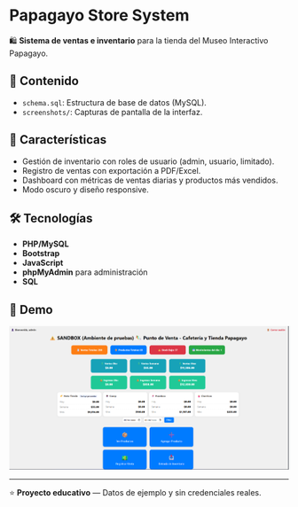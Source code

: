 # Papagayo Store System

🛍 **Sistema de ventas e inventario** para la tienda del Museo Interactivo Papagayo.

## 📂 Contenido
- `schema.sql`: Estructura de base de datos (MySQL).
- `screenshots/`: Capturas de pantalla de la interfaz.

## 📝 Características
- Gestión de inventario con roles de usuario (admin, usuario, limitado).
- Registro de ventas con exportación a PDF/Excel.
- Dashboard con métricas de ventas diarias y productos más vendidos.
- Modo oscuro y diseño responsive.

## 🛠 Tecnologías
- **PHP/MySQL**
- **Bootstrap**
- **JavaScript**
- **phpMyAdmin** para administración
- **SQL**

## 📸 Demo
![Dashboard](screenshots/Dashboard.png)

---
⭐ **Proyecto educativo** — Datos de ejemplo y sin credenciales reales.
